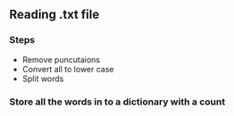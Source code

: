 ## Reading .txt file
### Steps
* Remove puncutaions
* Convert all to lower case
* Split words
### Store all the words in to a dictionary with a count

